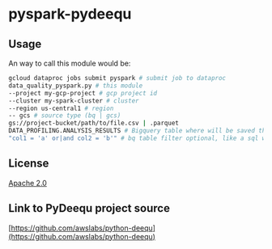 # pyspark-pydeequ

## Usage

An way to call this module would be:

```bash
gcloud dataproc jobs submit pyspark # submit job to dataproc
data_quality_pyspark.py # this module
--project my-gcp-project # gcp project id
--cluster my-spark-cluster # cluster
--region us-central1 # region
-- gcs # source type (bq | gcs)
gs://project-bucket/path/to/file.csv | .parquet
DATA_PROFILING.ANALYSIS_RESULTS # Bigquery table where will be saved the results
"col1 = 'a' or|and col2 = 'b'" # bq table filter optional, like a sql where clause
```

## License
[Apache 2.0](LICENSE.md)

## Link to PyDeequ project source
[https://github.com/awslabs/python-deequ](https://github.com/awslabs/python-deequ)

